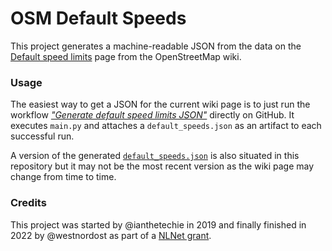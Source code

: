 # OSM Default Speeds

This project generates a machine-readable JSON from the data on the [Default speed limits](https://wiki.openstreetmap.org/wiki/Default_speed_limits) page from the OpenStreetMap wiki.

### Usage

The easiest way to get a JSON for the current wiki page is to just run the workflow [*"Generate default speed limits JSON"*](https://github.com/westnordost/osm-default-speeds/actions/workflows/generate-json.yml) directly on GitHub. It executes `main.py` and attaches a `default_speeds.json` as an artifact to each successful run.

A version of the generated [`default_speeds.json`](https://github.com/westnordost/osm-default-speeds/blob/master/output/default_speeds.json) is also situated in this repository but it may not be the most recent version as the wiki page may change from time to time.

### Credits

This project was started by @ianthetechie in 2019 and finally finished in 2022 by @westnordost as part of a [NLNet grant](https://nlnet.nl/project/OSM-SpeedLimits/).
